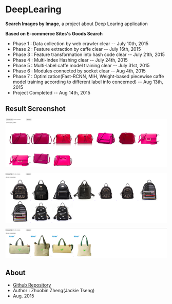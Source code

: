 # DeepLearing

**Search Images by Image**, a project about Deep Learing application

**Based on E-commerce Sites's Goods Search**

* Phase 1 : Data collection by web crawler clear -- July 10th, 2015
* Phase 2 : Feature extraction by caffe clear -- July 16th, 2015
* Phase 3 : Feature transformation into hash code clear -- July 21th, 2015
* Phase 4 : Multi-Index Hashing clear -- July 24th, 2015
* Phase 5 : Multi-label caffe model training clear -- July 31st, 2015
* Phase 6 : Modules connected by socket clear -- Aug 4th, 2015
* Phase 7 : Optimization(Fast-RCNN, MIH, Weight-based piecewise caffe model training according to different label info concerned) -- Aug 13th, 2015
* Project Completed -- Aug 14th, 2015


## Result Screenshot

![search one](img/result_1.png)


![search two](img/result_2.png)


![search three](img/result_3.png)

## About

* [Github Repository](https://github.com/JackieTseng/DeepLearning-Application)
* Author : Zhuobin Zheng(Jackie Tseng)
* Aug. 2015

